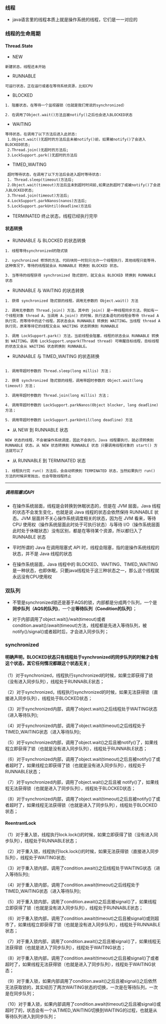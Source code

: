### 线程
- java语言里的线程本质上就是操作系统的线程，它们是一一对应的

### 线程的生命周期

#### Thread.State

- NEW

````
新建状态，线程还未开始
````

- RUNNABLE

````
可运行状态，正在运行或者在等待系统资源，比如CPU
````

- BLOCKED

````
1. 阻塞状态，在等待一个监视器锁（也就是我们常说的synchronized）

2. 在调用了Object.wait()方法且被notify()之后也会进入BLOCKED状态
````

- WAITING

````
等待状态，在调用了以下方法后进入此状态:
 1.Object.wait()无超时的方法后且未被notify()前，如果被notify()了会进入BLOCKED状态;
 2.Thread.join()无超时的方法后;
 3.LockSupport.park()无超时的方法后
````

- TIMED_WAITING

````
 超时等待状态，在调用了以下方法后会进入超时等待状态: 
 1. Thread.sleep(timeout)方法后; 
 2.Object.wait(timeout)方法后且未到超时时间前,如果达到超时了或被notify()了会进入BLOCKED状态;
 3.Thread.join(timeout)方法后;
 4.LockSupport.parkNanos(nanos)方法后;
 5.LockSupport.parkUntil(deadline)方法后
````

- TERMINATED 终止状态，线程已经执行完毕

#### 状态转换

- RUNNABLE 与 BLOCKED 的状态转换

``````
1. 线程等待synchronized的隐式锁

2. synchronized 修饰的方法、代码块同一时刻只允许一个线程执行，其他线程只能等待，这种情况下，等待的线程就会从 RUNNABLE 转换到 BLOCKED 状态。

3. 当等待的线程获得 synchronized 隐式锁时，就又会从 BLOCKED 转换到 RUNNABLE 状态

``````

- RUNNABLE 与 WAITING 的状态转换

````
1. 获得 synchronized 隐式锁的线程，调用无参数的 Object.wait() 方法

2. 调用无参数的 Thread.join() 方法。其中的 join() 是一种线程同步方法，例如有一个线程对象 thread A，当调用 A.join() 的时候，执行这条语句的线程会等待 thread A 执行完，而等待中的这个线程，其状态会从 RUNNABLE 转换到 WAITING。当线程 thread A 执行完，原来等待它的线程又会从 WAITING 状态转换到 RUNNABLE

3. 调用 LockSupport.park() 方法，当前线程会阻塞，线程的状态会从 RUNNABLE 转换到 WAITING。调用 LockSupport.unpark(Thread thread) 可唤醒目标线程，目标线程的状态又会从 WAITING 状态转换到 RUNNABLE。
````

- RUNNABLE 与 TIMED_WAITING 的状态转换

````

1. 调用带超时参数的 Thread.sleep(long millis) 方法；

2. 获得 synchronized 隐式锁的线程，调用带超时参数的 Object.wait(long timeout) 方法；

3. 调用带超时参数的 Thread.join(long millis) 方法；

4. 调用带超时参数的 LockSupport.parkNanos(Object blocker, long deadline) 方法；

5. 调用带超时参数的 LockSupport.parkUntil(long deadline) 方法

````

- 从 NEW 到 RUNNABLE 状态

````
NEW 状态的线程，不会被操作系统调度，因此不会执行。Java 线程要执行，就必须转换到 RUNNABLE 状态。从 NEW 状态转换到 RUNNABLE 状态 只要调用线程对象的 start() 方法就可以了

````

- 从 RUNNABLE 到 TERMINATED 状态

````
1. 线程执行完 run() 方法后，会自动转换到 TERMINATED 状态，当然如果执行 run() 方法的时候异常抛出，也会导致线程终止

````
----
##### 调用阻塞式API

- 在操作系统层面，线程是会转换到休眠状态的，但是在 JVM 层面，Java 线程的状态不会发生变化，也就是说 Java 线程的状态会依然保持 RUNNABLE 状态。JVM 层面并不关心操作系统调度相关的状态，因为在 JVM 看来，等待
  CPU 使用权（操作系统层面此时处于可执行状态）与等待 I/O（操作系统层面此时处于休眠状态）没有区别，都是在等待某个资源，所以都归入了 RUNNABLE 状态

- 平时所谓的 Java 在调用阻塞式 API 时，线程会阻塞，指的是操作系统线程的状态，并不是 Java 线程的状态

- 在操作系统层面，Java 线程中的 BLOCKED、WAITING、TIMED_WAITING 是一种状态，也即休眠，只要java线程处于这三种状态之一，那么这个线程就永远没有CPU使用权

### 双队列

- 不管是synchronized锁还是基于AQS的锁，内部都是分成两个队列，一个是**同步队列（AQS的队列)**，一个是**等待队列（Condition的队列）**；

- 对于内部调用了object.wait()/wait(timeout)或者condition.await()/await(timeout)方法，线程都是先进入等待队列，被notify()/signal()或者超时后，才会进入同步队列；

### synchronized

#### 明确声明，BLOCKED状态只有线程处于synchronized的同步队列的时候才会有这个状态，其它任何情况都跟这个状态无关 ;

（1）对于synchronized，线程执行synchronized的时候，如果立即获得了锁（没有进入同步队列），线程处于RUNNABLE状态；

（2）对于synchronized，线程执行synchronized的时候，如果无法获得锁（直接进入同步队列），线程处于BLOCKED状态；

（3）对于synchronized内部，调用了object.wait()之后线程处于WAITING状态（进入等待队列);

（4）对于synchronized内部，调用了object.wait(timeout)之后线程处于TIMED_WAITING状态（进入等待队列);

（5）对于synchronized内部，调用了object.wait()之后且被notify()了，如果线程立即获得了锁（也就是没有进入同步队列），线程处于RUNNABLE状态；

（6）对于synchronized内部，调用了object.wait(timeout)之后且被notify()了或者超时了，如果线程立即获得了锁（也就是没有进入同步队列），线程处于RUNNABLE状态；

（7）对于synchronized内部，调用了object.wait()之后且被 notify()了，如果线程无法获得锁（也就是进入了同步队列），线程处于BLOCKED状态；

（8）对于synchronized内部，调用了object.wait(timeout)之后且被notify()了或者超时了，如果线程无法获得锁（也就是进入了同步队列），线程处于BLOCKED状态；

#### ReentrantLock

（1）对于重入锁，线程执行lock.lock()的时候，如果立即获得了锁（没有进入同步队列），线程处于RUNNABLE状态；

（2）对于重入锁，线程执行lock.lock()的时候，如果无法获得锁（直接进入同步队列），线程处于WAITING状态;

（3）对于重入锁内部，调用了condition.await()之后线程处于WAITING状态（进入等待队列);

（4）对于重入锁内部，调用了condition.await(timeout)之后线程处于TIMED_WAITING状态（进入等待队列);

（5）对于重入锁内部，调用了condition.await()之后且被signal()了，如果线程立即获得了锁（也就是没有进入同步队列），线程处于RUNNABLE状态；

（6）对于重入锁内部，调用了condition.await(timeout)之后且被signal()或则超市了，如果线程立即获得了锁（也就是没有进入同步队列），线程处于RUNNABLE状态；

（7）对于重入锁内部，调用了condition.await()之后且被signal()了，如果线程无法获得锁（也就是进入了同步队列），线程处于WAITING状态；

（8）对于重入锁内部，调用了condition.await(timeout)之后且被signal()了或者超时了，如果线程无法获得锁（也就是进入了同步队列），线程处于WAITING状态；

（9）对于重入锁，如果内部调用了condition.await()之后且被signal()之后依然无法获取锁的，其实经历了两次WAITING状态的切换，一次是在等待队列，一次是在同步队列；

（10）对于重入锁，如果内部调用了condition.await(timeout)之后且被signal()或超时了的，状态会有一个从TIMED_WAITING切换到WAITING的过程，也就是从等待队列进入到同步队列；